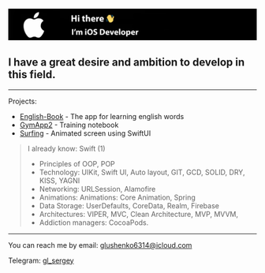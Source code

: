 
![header](https://github.com/GlushchenkoSergei/GlushchenkoSergei/blob/main/header.png?raw=true)
## I have a great desire and ambition to develop in this field.
___
  Projects:
  + [English-Book](https://github.com/GlushchenkoSergei/English-Book) - The app for learning english words
  + [GymApp2](https://github.com/GlushchenkoSergei/GymApp2) - Training notebook
  + [Surfing](https://github.com/GlushchenkoSergei/Surfing) - Animated screen using SwiftUI

> I already know: Swift (1)
  > - Principles of OOP, POP
  > - Technology: UIKit, Swift UI, Auto layout, GIT, GCD, SOLID, DRY, KISS, YAGNI
  > - Networking: URLSession, Alamofire
  > - Animations: Animations: Core Animation, Spring
  > - Data Storage: UserDefaults, CoreData, Realm, Firebase
  > - Architectures: VIPER, MVC, Clean Architecture, MVP, MVVM,
  > - Addiction managers: CocoaPods.
  ___
  You can reach me by email: glushenko6314@icloud.com
  
  Telegram: [gl_sergey](https://t.me/gl_sergeyy)
